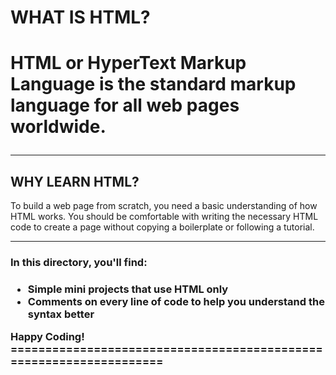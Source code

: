 <h1>WHAT IS HTML?<h1>
<p>HTML or HyperText Markup Language is the standard markup language for all web pages worldwide.</p>
<hr>
<h2>WHY LEARN HTML?</h2>
<p>To build a web page from scratch, you need a basic understanding of how HTML works. You should be comfortable with writing the necessary HTML code to create a page without copying a boilerplate or following a tutorial.</p>
<hr>
<h3>In this directory, you'll find:<h3>
	<ul>
		<li>Simple mini projects that use HTML only
		<li>Comments on every line of code to help you understand the syntax better
	</ul>
Happy Coding!
===================================================================
